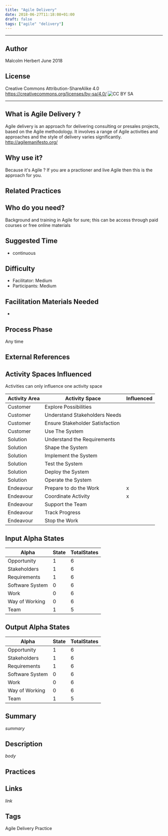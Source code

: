 ```yaml
---
title: "Agile Delivery"
date: 2018-06-27T11:18:08+01:00
draft: false
tags: ["agile" "delivery"]
---
```



----------
## Author
Malcolm Herbert June 2018
## License
Creative Commons Attribution-ShareAlike 4.0
https://creativecommons.org/licenses/by-sa/4.0/
![CC BY SA](https://licensebuttons.net/l/by-sa/3.0/88x31.png)

----------

## What is Agile Delivery ?

Agile delivery is an approach for delivering consulting or presales projects, based on the Agile methodology.  It involves a range of Agile activities and approaches and the style of delivery varies significantly.  
http://agilemanifesto.org/

## Why use  it?

Because it's Agile ? If you are a practioner and live Agile then this is the approach for you.


## Related Practices


## Who do you need?

Background and training in Agile for sure; this can be access through paid courses or free online materials

## Suggested Time

- continuous


## Difficulty
- Facilitator: Medium
- Participants: Medium


## Facilitation Materials Needed
-

## Process Phase
Any time

## External References


## Activity Spaces Influenced
Activities can only influence one activity space

| Activity Area | Activity Space | Influenced |
|---------------|----------------|------------|
|Customer|Explore Possibilities||
|Customer|Understand Stakeholders Needs||
|Customer|Ensure Stakeholder Satisfaction||
|Customer|Use The System||
|Solution|Understand the Requirements||
|Solution|Shape the System||
|Solution|Implement the System||
|Solution|Test the System||
|Solution|Deploy the System||
|Solution|Operate the System||
|Endeavour|Prepare to do the Work|x|
|Endeavour|Coordinate Activity|x|
|Endeavour|Support the Team||
|Endeavour|Track Progress||
|Endeavour|Stop the Work||

## Input Alpha States
Alpha | State | TotalStates
---| --- | ---
Opportunity|1|6
Stakeholders|1|6
Requirements|1|6
Software System|0|6
Work|0|6
Way of Working|0|6
Team|1|5

## Output Alpha States
Alpha | State | TotalStates
---| --- | ---
Opportunity|1|6
Stakeholders|1|6
Requirements|1|6
Software System|0|6
Work|0|6
Way of Working|0|6
Team|1|5

## Summary
$summary$

## Description
$body$

## Practices

## Links
$link$

## Tags
Agile Delivery Practice
